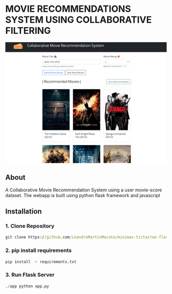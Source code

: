 # MOVIE RECOMMENDATIONS SYSTEM USING COLLABORATIVE FILTERING

![logo](./docs/Screenshot.png)

## About

A Collaborative Movie Recommendation System using a user movie-score dataset. The webapp is built using python flask framework and javascript

## Installation

### 1. Clone Repository

```cmd
git clone https://github.com/LeandroMartinMacato/minimax-tictactoe-flask
```

### 2. pip install requirements

```cmd
pip install -r requirements.txt
```

### 3. Run Flask Server

``` python
./app python app.py
```
